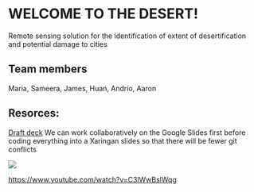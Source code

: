 # WELCOME TO THE DESERT!

Remote sensing solution for the identification of extent of desertification and potential damage to cities

## Team members

Maria, Sameera, James, Huan, Andrio, Aaron

## Resorces: 

[Draft deck](https://docs.google.com/presentation/d/136VeCwC5Lh5dWnfxOWZiHM0qJNCrdX7DjOj24dDn-To/edit?usp=sharing)
We can work collaboratively on the Google Slides first before coding everything into a Xaringan slides so that there will be fewer git conflicts 

[![](http://img.youtube.com/vi/uck5s156F4I/0.jpg)](https://www.youtube.com/watch?v=C3lWwBslWqg)

https://www.youtube.com/watch?v=C3lWwBslWqg

